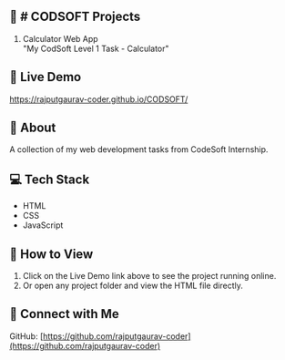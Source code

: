 ## 📁 # CODSOFT Projects
1. Calculator Web App  
"My CodSoft Level 1 Task - Calculator"

## 🔗 Live Demo
https://rajputgaurav-coder.github.io/CODSOFT/

## 🧠 About
A collection of my web development tasks from CodeSoft Internship.

## 💻 Tech Stack
- HTML  
- CSS  
- JavaScript

## 🚀 How to View
1. Click on the Live Demo link above to see the project running online.  
2. Or open any project folder and view the HTML file directly.

## 🤝 Connect with Me
GitHub: [https://github.com/rajputgaurav-coder](https://github.com/rajputgaurav-coder)

